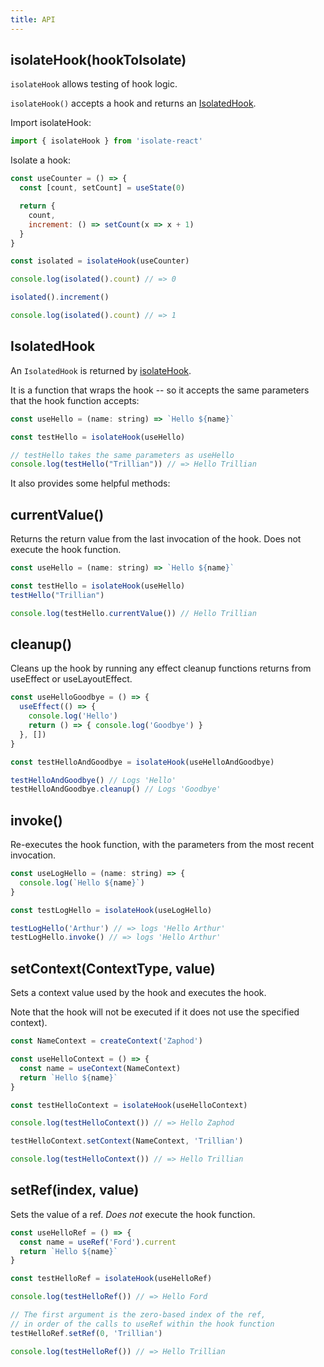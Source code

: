 ```yaml
---
title: API
---
```


## isolateHook(hookToIsolate)

`isolateHook` allows testing of hook logic.

`isolateHook()` accepts a hook and returns an [IsolatedHook](#isolatedhook).


Import isolateHook:

```javascript
import { isolateHook } from 'isolate-react'
```

Isolate a hook:

```javascript
const useCounter = () => {
  const [count, setCount] = useState(0)

  return {
    count,
    increment: () => setCount(x => x + 1)
  }
}

const isolated = isolateHook(useCounter)

console.log(isolated().count) // => 0

isolated().increment()

console.log(isolated().count) // => 1

```

## IsolatedHook

An `IsolatedHook` is returned by [isolateHook](#isolatehook).

It is a function that wraps the hook -- so it accepts the same parameters that the hook function accepts:

```javascript
const useHello = (name: string) => `Hello ${name}`

const testHello = isolateHook(useHello)

// testHello takes the same parameters as useHello
console.log(testHello("Trillian")) // => Hello Trillian
```

It also provides some helpful methods:

## currentValue()
Returns the return value from the last invocation of the hook. Does not execute the hook function.

```javascript
const useHello = (name: string) => `Hello ${name}`

const testHello = isolateHook(useHello)
testHello("Trillian")

console.log(testHello.currentValue()) // Hello Trillian
```

## cleanup()

Cleans up the hook by running any effect cleanup functions returns from useEffect or useLayoutEffect.

```javascript
const useHelloGoodbye = () => {
  useEffect(() => {
    console.log('Hello')
    return () => { console.log('Goodbye') }
  }, [])
}

const testHelloAndGoodbye = isolateHook(useHelloAndGoodbye)

testHelloAndGoodbye() // Logs 'Hello'
testHelloAndGoodbye.cleanup() // Logs 'Goodbye'
```

## invoke() 

Re-executes the hook function, with the parameters from the most recent invocation.

```javascript
const useLogHello = (name: string) => {
  console.log(`Hello ${name}`)
}

const testLogHello = isolateHook(useLogHello)

testLogHello('Arthur') // => logs 'Hello Arthur'
testLogHello.invoke() // => logs 'Hello Arthur'

```

## setContext(ContextType, value)

Sets a context value used by the hook and executes the hook. 

Note that the hook will not be executed if it does not use the specified context).

```javascript
const NameContext = createContext('Zaphod')

const useHelloContext = () => {
  const name = useContext(NameContext)
  return `Hello ${name}`
}

const testHelloContext = isolateHook(useHelloContext)

console.log(testHelloContext()) // => Hello Zaphod

testHelloContext.setContext(NameContext, 'Trillian')

console.log(testHelloContext()) // => Hello Trillian
```

## setRef(index, value)

Sets the value of a ref. *Does not* execute the hook function.

```javascript
const useHelloRef = () => {
  const name = useRef('Ford').current
  return `Hello ${name}`
}

const testHelloRef = isolateHook(useHelloRef)

console.log(testHelloRef()) // => Hello Ford

// The first argument is the zero-based index of the ref, 
// in order of the calls to useRef within the hook function
testHelloRef.setRef(0, 'Trillian')

console.log(testHelloRef()) // => Hello Trillian
```


